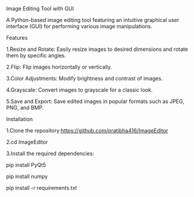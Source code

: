 Image Editing Tool with GUI

A Python-based image editing tool featuring an intuitive graphical user interface (GUI) for performing various image manipulations.

Features

1.Resize and Rotate: Easily resize images to desired dimensions and rotate them by specific angles.

2.Flip: Flip images horizontally or vertically.

3.Color Adjustments: Modify brightness and contrast of images.

4.Grayscale: Convert images to grayscale for a classic look.

5.Save and Export: Save edited images in popular formats such as JPEG, PNG, and BMP.

Installation

1.Clone the repository:https://github.com/pratibha416/ImageEditor

2.cd ImageEditor

3.Install the required dependencies:

pip install PyQt5

pip install numpy

pip install -r requirements.txt
